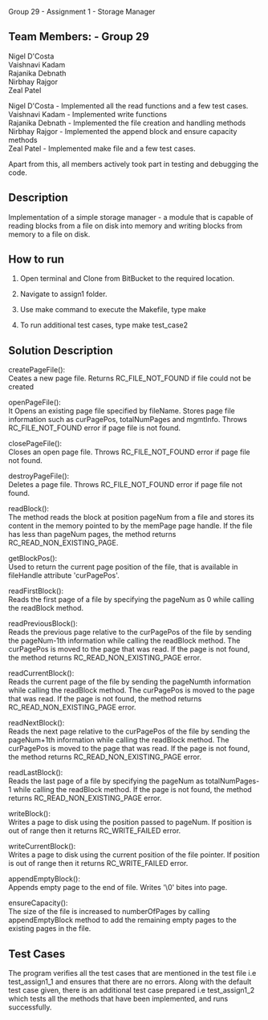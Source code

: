 Group 29 - Assignment 1 - Storage Manager 


Team Members: - Group 29
-----------------------------------------------------------
Nigel D'Costa <br>
Vaishnavi Kadam <br>
Rajanika Debnath <br>
Nirbhay Rajgor <br>
Zeal Patel <br>

Nigel D'Costa - Implemented all the read functions and a few test cases.  
Vaishnavi Kadam - Implemented write functions <br>
Rajanika Debnath - Implemented the file creation and handling methods  <br>
Nirbhay Rajgor - Implemented the append block and ensure capacity methods <br>
Zeal Patel - Implemented make file and a few test cases. <br>

Apart from this, all members actively took part in testing and debugging the code.

Description
---------------------------------------------------------

Implementation of a simple storage manager - a module that is capable of reading blocks
from a file on disk into memory and writing blocks from memory to a file on disk.


How to run
-----------------------------------------------------------

1. Open terminal and Clone from BitBucket to the required location.

2. Navigate to assign1 folder.

3. Use make command to execute the Makefile, type make

4. To run additional test cases, type make test_case2



Solution Description
-----------------------------------------------------------

createPageFile(): <br>
Ceates a new page file. Returns RC_FILE_NOT_FOUND if file could not be created 

openPageFile(): <br>
 It Opens an existing page file specified by fileName. Stores page file information such as curPagePos, totalNumPages and mgmtInfo.  Throws RC_FILE_NOT_FOUND error if page file is not found.

closePageFile(): <br>
Closes an open page file. Throws RC_FILE_NOT_FOUND error if page file not found.

destroyPageFile(): <br>
Deletes a page file. Throws RC_FILE_NOT_FOUND error if page file not found.


readBlock(): <br>
The method reads the block at position pageNum from a file and stores its content in the memory pointed
to by the memPage page handle.
If the file has less than pageNum pages, the method returns RC_READ_NON_EXISTING_PAGE.

getBlockPos(): <br>
Used to return the current page position of the file, that is available in fileHandle attribute 'curPagePos'.


readFirstBlock(): <br>
Reads the first  page of a file by specifying the pageNum as 0  while calling the readBlock method.


readPreviousBlock():  <br>
Reads the previous page relative to the curPagePos of the file by sending the pageNum-1th information while calling the readBlock method. The curPagePos is moved to the page that was read. If the page is not found, the method returns RC_READ_NON_EXISTING_PAGE error.

readCurrentBlock(): <br>
Reads the current page  of the file by sending the pageNumth information while calling the readBlock method. The curPagePos is moved to the page that was read. If the page is not found, the method returns RC_READ_NON_EXISTING_PAGE error.

readNextBlock(): <br>
Reads the next page relative to the curPagePos of the file by sending the pageNum+1th information while calling the readBlock method. The curPagePos is moved to the page that was read. If the page is not found, the method returns RC_READ_NON_EXISTING_PAGE error.

readLastBlock(): <br>
Reads the last  page of a file by specifying the pageNum as totalNumPages-1  while calling the readBlock method. If the page is not found, the method returns RC_READ_NON_EXISTING_PAGE error.


writeBlock(): <br>
Writes a page to disk using the position passed to pageNum. If position is out of range then it returns RC_WRITE_FAILED error.

 
writeCurrentBlock(): <br>
Writes a page to disk using  the current position of the file pointer. If position is out of range then it returns RC_WRITE_FAILED error.



appendEmptyBlock(): <br>
Appends empty page to the end of file. Writes '\0' bites into page.

ensureCapacity(): <br>
The size of the file is increased to numberOfPages by calling appendEmptyBlock method to add the remaining empty pages to the existing pages in the file.



Test Cases
-----------------------------------------------------------
The program verifies all the test cases that are mentioned in the test file i.e test_assign1_1 and ensures that there are no errors. Along with the default test case given, there is an additional test case prepared i.e test_assign1_2 which tests all the methods that have been implemented, and runs successfully. 

